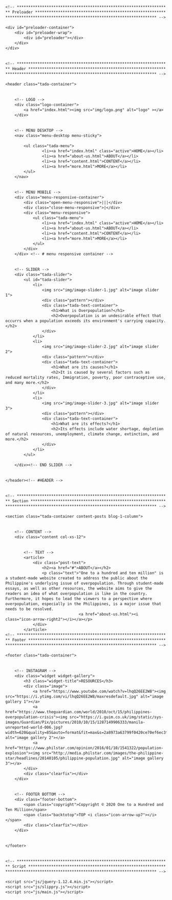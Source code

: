 <!doctype html>
<html lang="en">
<head>
    <meta charset="utf-8">
    <title>One to A Hundred and Ten Million</title>
    <meta name="viewport" content="width=device-width, initial-scale=1.0"> 
    <!-- STYLES -->
    <link rel="stylesheet" type="text/css" href="css/bootstrap.css">
    <link rel="stylesheet" type="text/css" href="css/slippry.css">
    <link rel="stylesheet" type="text/css" href="css/fonts.css">
    <link rel="stylesheet" type="text/css" href="css/style.css">
    <!-- GOOGLE FONTS -->
    <link href='https://fonts.googleapis.com/css?family=Source+Sans+Pro:400,300,300italic' rel='stylesheet' type='text/css'>
    <link href='https://fonts.googleapis.com/css?family=Playfair+Display:400,400italic,700,700italic' rel='stylesheet' type='text/css'>
	<link href='https://fonts.googleapis.com/css?family=Sarina' rel='stylesheet' type='text/css'>
</head>

<body>


    <!-- *****************************************************************
    ** Preloader *********************************************************
    ****************************************************************** -->

	<div id="preloader-container">
    	<div id="preloader-wrap">
    		<div id="preloader"></div>
    	</div>
    </div>

    
    <!-- *****************************************************************
    ** Header ************************************************************ 
    ****************************************************************** --> 
        
    <header class="tada-container">
    
    
    	<!-- LOGO -->
    	<div class="logo-container">
        	<a href="index.html"><img src="img/logo.png" alt="logo" ></a>
        </div>
    
    
    	<!-- MENU DESKTOP -->
    	<nav class="menu-desktop menu-sticky">
    
            <ul class="tada-menu">
                    <li><a href="index.html" class="active">HOME</a></li>
                    <li><a href="about-us.html">ABOUT</a></li>                                     
                    <li><a href="content.html">CONTENT</a></li> 
                    <li><a href="more.html">MORE</a></li> 
            </ul>
        </nav>
        
        
        <!-- MENU MOBILE -->
        <div class="menu-responsive-container"> 
            <div class="open-menu-responsive">|||</div> 
            <div class="close-menu-responsive">|</div>              
            <div class="menu-responsive">   
                <ul class="tada-menu">
                    <li><a href="index.html" class="active">HOME</a></li>
                    <li><a href="about-us.html">ABOUT</a></li>                                     
                    <li><a href="content.html">CONTENT</a></li> 
                    <li><a href="more.html">MORE</a></li> 
                </ul>                        
            </div>
        </div> <!-- # menu responsive container -->
        
        
        <!-- SLIDER -->
        <div class="tada-slider">
			<ul id="tada-slider">
				<li>
                	<img src="img/image-slider-1.jpg" alt="image slider 1">
                	<div class="pattern"></div>
                	<div class="tada-text-container">
                    	<h1>What is Overpopulation?</h1>
                        <h2>Overpopulation is an undesirable effect that occurrs when a population exceeds its environment's carrying capacity.</h2>
                    </div>
                </li>
				<li>
                	<img src="img/image-slider-2.jpg" alt="image slider 2">
                    <div class="pattern"></div>
                    <div class="tada-text-container">
                    	<h1>What are its causes?</h1>
                        <h2>It is caused by several factors such as reduced mortality rates, Immigration, poverty, poor contraceptive use, and many more.</h2>
                    </div>
                </li>
				<li>
                	<img src="img/image-slider-3.jpg" alt="image slider 3">
                	<div class="pattern"></div>
                    <div class="tada-text-container">
                    	<h1>What are its effects?</h1>
                        <h2>Its effects include water shortage, depletion of natural resources, unemployment, climate change, extinction, and more.</h2>
                    </div>                
                </li>
			</ul>
            
        </div><!-- END SLIDER -->
        
        
    </header><!-- #HEADER -->

    
    <!-- *****************************************************************
    ** Section ***********************************************************
    ****************************************************************** -->
    
	<section class="tada-container content-posts blog-1-column">
    
    
    	<!-- CONTENT -->
    	<div class="content col-xs-12">
        
        
        	<!-- TEXT -->
        	<article>
                <div class="post-text">
                    <h2><a href="#">ABOUT</a></h2>
                    <p class="text">"One to a hundred and ten million" is a student-made website created to address the public about the Philippine's underlying issue of overpopulation. Through student-made essays, as well as other resources, the website aims to give the readers an idea of what overpopulation is like in the country. Furthermore, it hopes to lead the viewers to a perspective where overpopulation, especially in the Philippines, is a major issue that needs to be resolved.
                                    <a href="about-us.html"><i class="icon-arrow-right2"></i></a></p>                                 
                </div>
            </article>
    <!-- *****************************************************************
    ** Footer ************************************************************
    ****************************************************************** -->
        
    <footer class="tada-container">
    
    
    	<!-- INSTAGRAM -->
    	<div class="widget widget-gallery">
    		<h3 class="widget-title">RESOURCES</h3>
    		<div class="image">
            	<a href="https://www.youtube.com/watch?v=lhqQ26EE2W8"><img src="https://i.ytimg.com/vi/lhqQ26EE2W8/maxresdefault.jpg" alt="image gallery 1"></a>
                <a href="https://www.theguardian.com/world/2010/oct/15/philippines-overpopulation-crisis"><img src="https://i.guim.co.uk/img/static/sys-images/Guardian/Pix/pictures/2010/10/15/1287149906333/manila-unreported-world-006.jpg?width=620&quality=85&auto=format&fit=max&s=2a8973a63799f0420ce70ef6ec3f26d4" alt="image gallery 2"></a>
                <a href="https://www.philstar.com/opinion/2016/01/10/1541322/population-explosion"><img src="http://media.philstar.com/images/the-philippine-star/headlines/20140105/philippine-population.jpg" alt="image gallery 3"></a>
            </div>
            <div class="clearfix"></div>
    	</div>
        
        
        <!-- FOOTER BOTTOM -->
        <div class="footer-bottom">
        	<span class="copyright">Copyright © 2020 One to a Hundred and Ten Million</span>
        	<span class="backtotop">TOP <i class="icon-arrow-up7"></i></span>
            <div class="clearfix"></div>
        </div>
        
        
    </footer>
    
    
    <!-- *****************************************************************
    ** Script ************************************************************
    ****************************************************************** -->
    	
	<script src="js/jquery-1.12.4.min.js"></script>
	<script src="js/slippry.js"></script>
    <script src="js/main.js"></script>

</body>
</html>
